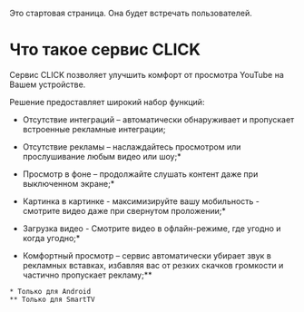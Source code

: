 Это стартовая страница. Она будет встречать пользователей.
# Что такое сервис CLICK

Сервис СLICK позволяет улучшить комфорт от просмотра YouTube на Вашем устройстве. 


Решение предоставляет широкий набор функций:

* Отсутствие интеграций – автоматически обнаруживает и пропускает встроенные рекламные интеграции;

* Отсутствие рекламы – наслаждайтесь просмотром или прослушивание любым видео или шоу;*

* Просмотр в фоне – продолжайте слушать контент даже при выключенном экране;*

* Картинка в картинке - максимизируйте вашу мобильность - смотрите видео даже при свернутом проложении;*

* Загрузка видео - Смотрите видео в офлайн-режиме, где угодно и когда угодно;*

* Комфортный просмотр – сервис автоматически убирает звук в рекламных вставках, избавляя вас от резких скачков громкости и частично пропускает рекламу;**



```
* Только для Android
** Только для SmartTV
```

